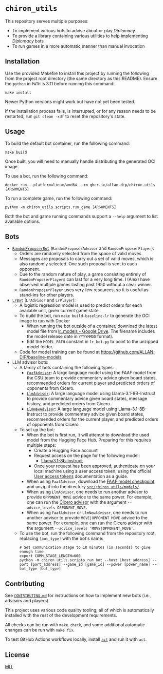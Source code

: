 # `chiron_utils`

This repository serves multiple purposes:

- To implement various bots to advise about or play _Diplomacy_
- To provide a library containing various utilities to help implementing _Diplomacy_ bots
- To run games in a more automatic manner than manual invocation

## Installation

Use the provided Makefile to install this project by running the following from the project root directory (the same directory as this README). Ensure the `python` in `PATH` is 3.11 before running this command:

```shell
make install
```

Newer Python versions might work but have not yet been tested.

If the installation process fails, is interrupted, or for any reason needs to be restarted, run `git clean -xdf` to reset the repository's state.

## Usage

To build the default bot container, run the following command:

```shell
make build
```

Once built, you will need to manually handle distributing the generated OCI image.

To use a bot, run the following command:

```shell
docker run --platform=linux/amd64 --rm ghcr.io/allan-dip/chiron-utils [ARGUMENTS]
```

To run a complete game, run the following command:

```shell
python -m chiron_utils.scripts.run_game [ARGUMENTS]
```

Both the bot and game running commands support a `--help` argument to list available options.

## Bots

- [`RandomProposerBot`](src/chiron_utils/bots/random_proposer_bot.py) (`RandomProposerAdvisor` and `RandomProposerPlayer`):
  - Orders are randomly selected from the space of valid moves.
  - Messages are proposals to carry out a set of valid moves, which is also randomly selected. One such proposal is sent to each opponent.
  - Due to the random nature of play, a game consisting entirely of `RandomProposerPlayer`s can last for a very long time. I (Alex) have observed multiple games lasting past 1950 without a clear winner.
  - `RandomProposerPlayer` uses very few resources, so it is useful as stand-ins for other players.
- [`LrBot`](src/chiron_utils/bots/lr_bot.py) (`LrAdvisor` and `LrPlayer`):
  - A logistic regression model is used to predict orders for each available unit, given current game state.
  - To build the bot, run `make build-baseline-lr` to generate the OCI image to run with Docker
    - When running the bot outside of a container, download the latest model file from [lr_models - Google Drive](https://drive.google.com/drive/folders/1FuG3qY51wRkR8RgEBVY49-loln06W-Ro). The filename includes the model release date in `YYYYMMDD` format).
    - Edit the `MODEL_PATH` constant in `lr_bot.py` to point to the unzipped model folder.
  - Code for model training can be found at <https://github.com/ALLAN-DIP/baseline-models>
- LLM advisor bots:
  - A family of bots containing the following types:
    - [`FaafAdvisor`](src/chiron_utils/bots/csu_faaf_advisor_bot.py): A large language model using the FAAF model from the CSU team to provide commentary advice given board states, recommended orders for current player and predicted orders of opponents from Cicero.
    - [`LlmAdvisor`](src/chiron_utils/bots/llm_advisor_bot.py): A large language model using Llama-3.1-8B-Instruct to provide commentary advice given board states, message history, and predicted orders from Cicero.
    - [`LlmNewAdvisor`](src/chiron_utils/bots/llm_advisor_new_bot.py): A large language model using Llama-3.1-8B-Instruct to provide commentary advice given board states, recommended orders for the current player, and predicted orders of opponents from Cicero.
  - To set up the bot:
    - When the bot is first run, it will attempt to download the used model from the Hugging Face Hub. Preparing for this requires multiple steps:
      - Create a Hugging Face account
      - Request access on the page for the following model:
        - [Llama3.1-8b-instruct](https://huggingface.co/meta-llama/Meta-Llama-3.1-8B-Instruct)
      - Once your request has been approved, authenticate on your local machine using a user access token, using the official [User access tokens](https://huggingface.co/docs/hub/security-tokens) documentation as a guide.
    - When using `FaafAdvisor`, download the [FAAF model checkpoint](https://drive.google.com/file/d/15qGrovFkkOAJd42l1yFtfzzhOCytIbC-/view) and unzip it into the directory [`src/chiron_utils/models/`](src/chiron_utils/models/).
    - When using `LlmAdvisor`, one needs to run another advisor to provide `OPPONENT_MOVE` advice to the same power. For example, one can run the [Cicero advisor](https://github.com/ALLAN-DIP/diplomacy_cicero) with the argument `--advice_levels OPPONENT_MOVE`.
    - When using `FaafAdvisor` or `LlmNewAdvisor`, one needs to run another advisor to provide `MOVE|OPPONENT_MOVE` advice to the same power. For example, one can run the [Cicero advisor](https://github.com/ALLAN-DIP/diplomacy_cicero) with the argument `--advice_levels 'MOVE|OPPONENT_MOVE'`.
  - To use the bot, run the following command from the repository root, replacing `[bot_type]` with the bot's name:
    ```shell
    # Set communication stage to 10 minutes (in seconds) to give enough time
    export COMM_STAGE_LENGTH=600
    python -m chiron_utils.scripts.run_bot --host [host_address] --port [port_address] --game_id [game_id] --power [power_name] --bot_type [bot_type]
    ```

## Contributing

See [`CONTRIBUTING.md`](CONTRIBUTING.md) for instructions on how to implement new bots (i.e., advisors and players).

This project uses various code quality tooling, all of which is automatically installed with the rest of the development requirements.

All checks can be run with `make check`, and some additional automatic changes can be run with `make fix`.

To test GitHub Actions workflows locally, install [`act`](https://github.com/nektos/act) and run it with `act`.

## License

[MIT](https://choosealicense.com/licenses/mit/)
